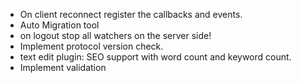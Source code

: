 - On client reconnect register the callbacks and events.
- Auto Migration tool
- on logout stop all watchers on the server side!
- Implement protocol version check.
- text edit plugin: SEO support with word count and keyword count.
- Implement validation
